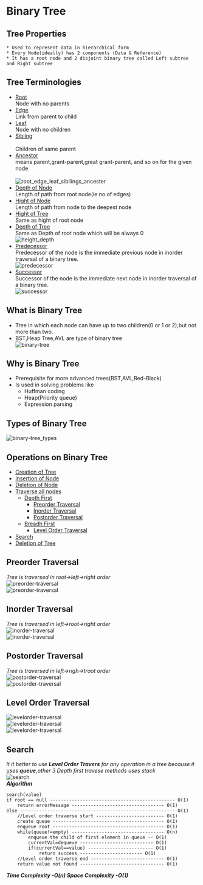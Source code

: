# Binary Tree
## Tree Properties
	* Used to represent data in hierarchical form
	* Every Node(ideally) has 2 components (Data & Reference)
	* It has a root node and 2 disjoint binary tree called Left subtree and Right subtree

## Tree Terminologies
* [Root](#)<br> 
	Node with no parents<br> 
* [Edge](#)<br> 
	Link from parent to child <br> 
* [Leaf](#)<br> 
	Node with no children <br>
* [Sibling](#)<br> 	
	Children of same parent<br> 
* [Ancestor](#)<br> 
	 means parent,grant-parent,great grant-parent, and so on for the given node<br> 	
	![root_edge_leaf_sibilings_ancester](/images/logical-ds/binary-tree/1_tree-teriminologies_root_edge_leaf_sibilings_ancester.PNG) <br>
* [Depth of Node](#)<br> 
	Length of path from root node(ie no of edges)<br>
* [Hight of Node](#)<br> 
	 Length of path from node to the deepest node<br>
* [Hight of Tree](#)<br> 
	Same as hight of root node <br> 
* [Depth of Tree](#)<br> 
	 Same as Depth of root node which will be always 0<br> 
	![height_depth](/images/logical-ds/binary-tree/1_tree-teriminologies_height_depth.PNG) <br>
* [Predecessor](#)<br> 
	Predecessor of the node is the immediate previous node in inorder traversal of a binary tree.<br> 
	![predecessor](/images/logical-ds/binary-tree/1_10_tree-teriminologies_predecessor.PNG) <br>
* [Successor](#)<br> 
	Successor of the node is the immediate next node in inorder traversal of a binary tree.<br> 
	![successor](/images/logical-ds/binary-tree/1_11_tree-teriminologies_successor.PNG) <br>

## What is Binary Tree
* Tree in which each node can have up to two children(0 or 1 or 2),but not more than two.
* BST,Heap Tree,AVL are type of binary tree <br>
![binary-tree](/images/logical-ds/binary-tree/binary-tree.PNG) <br>

## Why is Binary Tree
* Prerequisite for more advanced trees(BST,AVL,Red-Black)
* Is used in solving problems like
	* Huffman coding
	* Heap(Priority queue)
	* Expression parsing
## Types of Binary Tree
![binary-tree_types](/images/logical-ds/binary-tree/binary-tree_types.PNG) <br>

## Operations on Binary Tree
* [Creation of Tree](#)
* [Insertion of Node](#)
* [Deletion of Node](#)
* [Traverse all nodes](#)
	* [Depth First](#)
		* [Preorder Traversal](#preorder-traversal)
		* [Inorder Traversal](#inorder-traversal)
		* [Postorder Traversal](#postorder-traversal)
	* [Breadh First](#)
		* [Level Order Traversal](#level-order-traversal)
* [Search](#)
* [Deletion of Tree](#)

## Preorder Traversal
 _Tree is traversed in root->left->right order_<br>
![preorder-traversal](/images/logical-ds/binary-tree/2_1_1_binary-tree_preorder-traversal.PNG) <br>
![preorder-traversal](/images/logical-ds/binary-tree/2_1_2_binary-tree_preorder-traversal-algo.PNG) <br>
## Inorder Traversal
 _Tree is traversed in left->root->right order_<br>
![inorder-traversal](/images/logical-ds/binary-tree/2_2_1_binary-tree_inorder-traversal.PNG) <br>
![inorder-traversal](/images/logical-ds/binary-tree/2_2_2_binary-tree_inorder-traversal-algo.PNG) <br>
## Postorder Traversal
 _Tree is traversed in left->righ->troot order_<br>
![postorder-traversal](/images/logical-ds/binary-tree/2_3_1_binary-tree_postorder-traversal.PNG) <br>
![postorder-traversal](/images/logical-ds/binary-tree/2_3_2_binary-tree_postorder-traversal_algo.PNG) <br>
## Level Order Traversal
![levelorder-traversal](/images/logical-ds/binary-tree/2_4_1_binary-tree_levelorder-traversal.PNG) <br>
![levelorder-traversal](/images/logical-ds/binary-tree/2_4_2_binary-tree_levelorder-traversal_1.PNG) <br>
![levelorder-traversal](/images/logical-ds/binary-tree/2_4_3_binary-tree_levelorder-traversal_algo.PNG) <br>
## Search
_It it better to use **Level Order Travers** for any operation in a tree because it uses **queue**,other 3 Depth first travese methods uses stack_<br>
![search](/images/logical-ds/binary-tree/3_binary-tree_search_level_order.PNG) <br>
**_Algorithm_**
```
search(value)
if root == null ---------------------------------------------- O(1)
	return errorMessage ---------------------------------- O(1)
else --------------------------------------------------------- O(1)
	//Level order traverse start ------------------------- O(1)
	create queue ----------------------------------------- O(1)
	enqueue root ----------------------------------------- O(1)
	while(queue!=empty) ---------------------------------- O(n)
		enqueue the child of first element in queue -- O(1)
		currentVal=dequeue --------------------------- O(1)
		if(currentVal==value) ------------------------ O(1)
			return success ----------------------- O(1)
	//Level order traverse end --------------------------- O(1)
	return value not found ------------------------------- O(1)
```
_**Time Complexity  -O(n)  Space Complexity -O(1)**_ <br> <br>

		
	
	

